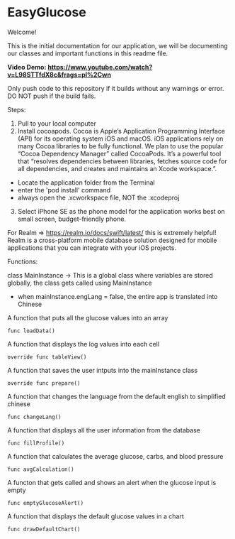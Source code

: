 # EasyGlucose

Welcome! 

This is the initial documentation for our application, we will be documenting our classes and important functions in this readme file.

<b>Video Demo: https://www.youtube.com/watch?v=L98STTfdX8c&frags=pl%2Cwn</b>

Only push code to this repository if it builds without any warnings or error. DO NOT push if the build fails.

Steps:

1) Pull to your local computer
2) Install cocoapods. Cocoa is Apple’s Application Programming Interface (API) for its operating system iOS and macOS. iOS applications rely on many Cocoa libraries to be fully functional. 
We plan to use the popular “Cocoa Dependency Manager” called CocoaPods. It’s a powerful tool
that “resolves dependencies between libraries, fetches source code for all dependencies, and
creates and maintains an Xcode workspace.”.
  - Locate the application folder from the Terminal
  - enter the 'pod install' command
  - always open the .xcworkspace file, NOT the .xcodeproj
3) Select iPhone SE as the phone model for the application works best on small screen, budget-friendly phone.

For Realm => https://realm.io/docs/swift/latest/ this is extremely helpful! Realm is a cross-platform mobile database solution designed for mobile applications that you can integrate with your iOS projects.

Functions: 

class MainInstance -> This is a global class where variables are stored globally, the class gets called using MainInstance
  - when mainInstance.engLang = false, the entire app is translated into Chinese
  
A function that puts all the glucose values into an array

    func loadData()
    
A function that displays the log values into each cell

    override func tableView()

A function that saves the user intputs into the mainInstance class

    override func prepare()
    
A function that changes the language from the default english to simplified chinese

    func changeLang()

A function that displays all the user information from the database

    func fillProfile()

A function that calculates the average glucose, carbs, and blood pressure

    func avgCalculation()

A functon that gets called and shows an alert when the glucose input is empty

    func emptyGlucoseAlert() 
 
A function that displays the default glucose values in a chart

    func drawDefaultChart()
 
 
